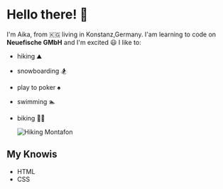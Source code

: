 # Hello there! 👋
I'm Aika, from 🇰🇬 living in Konstanz,Germany.
I'am learning to code on **Neuefische GMbH** and I'm excited 😃
I like to:
- hiking ⛰️
- snowboarding 🏂
- play to poker ♠️
- swimming 🏊
- biking 🚴‍♀️

  ![Hiking Montafon](https://www.alpenhotel-montafon.net/wp-content/uploads/wanderurlaub-montafon-vorarlberg-2.jpg)
  
## My Knowis
- HTML
- CSS


